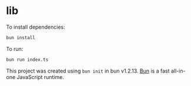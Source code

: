 # lib

To install dependencies:

```bash
bun install
```

To run:

```bash
bun run index.ts
```

This project was created using `bun init` in bun v1.2.13. [Bun](https://bun.sh) is a fast all-in-one JavaScript runtime.
